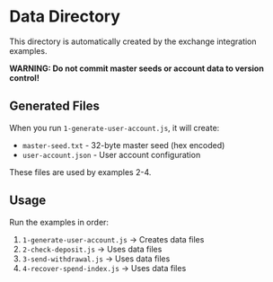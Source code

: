 # Data Directory

This directory is automatically created by the exchange integration examples.

**WARNING: Do not commit master seeds or account data to version control!**

## Generated Files

When you run `1-generate-user-account.js`, it will create:
- `master-seed.txt` - 32-byte master seed (hex encoded)
- `user-account.json` - User account configuration

These files are used by examples 2-4.

## Usage

Run the examples in order:
1. `1-generate-user-account.js` → Creates data files
2. `2-check-deposit.js` → Uses data files
3. `3-send-withdrawal.js` → Uses data files
4. `4-recover-spend-index.js` → Uses data files
